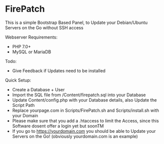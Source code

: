 # FirePatch

This is a simple Bootstrap Based Panel, to Update your Debian/Ubuntu Servers on the Go without SSH access

Webserver Requirements:

- PHP 7.0+
- MySQL or MariaDB

Todo:

- Give Feedback if Updates need to be installed

Quick Setup:

- Create a Database + User
- Import the SQL file from /Content/firepatch.sql into your Database
- Update Content/config.php with your Database details, also Update the Script Path
- Replace yourpage.com in Scripts/FirePatch.sh and Scripts/install.sh with your Domain
- Please make sure that you add a .htaccess to limit the Access, since this Software dosent offer a login yet but soonTM
- If you go to https://yourdomain.com you should be able to Update your Servers on the Go! (obviously yourdomain.com is an example)
